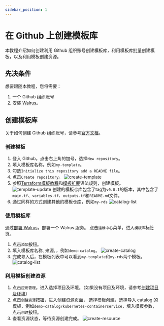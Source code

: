 ```yaml
---
sidebar_position: 1
---
```


# 在 Github 上创建模板库

本教程介绍如何创建利用 Github 组织账号创建模板库，利用模板库批量创建模板，以及利用模板创建资源。

## 先决条件

想要跟随本教程，您将需要：
1. 一个 Github 组织账号
2. [安装 Walrus](/deploy/standalone)。

## 创建模板库
关于如何创建 Github 组织账号，请参考[官方文档](https://docs.github.com/en/organizations/collaborating-with-groups-in-organizations/creating-a-new-organization-from-scratch)。

### 创建模板

1. 登入 Github，点击右上角的加号，选择`New repository`。
2. 填入模板库名称，例如`my-template`。
3. 勾选`Initialize this repository add a README file`。
4. 点击`Create repository`。
  ![create-template](/img/v0.4.0/tutorials/catalog-on-github/create-template.png)
5. 参照[Terraform模板教程](https://developer.hashicorp.com/terraform/tutorials/modules)和[模板扩展](/operation/template)语法规则，创建模板。
  ![template-update](/img/v0.4.0/tutorials/catalog-on-github/template-update.png)
  创建的模板仓库包含了tag为`v0.0.1`的版本，其中包含了`main.tf`、`variables.tf`、`outputs.tf`和`README.md`文件。
6. 通过同样的方式创建其他的模板仓库，例如`my-rds`
![catalog-list](/img/v0.4.0/tutorials/catalog-on-github/list.png)

### 使用模板库

通过[部署 Walrus](/deploy/standalone)，部署一个 Walrus 服务。
点击`运维中心`菜单，进入`模板库`标签页。

1. 点击`添加`按钮。
2. 填入模板库名称, 来源，，例如`demo-catalog`。
![create-catalog](/img/v0.5.0/tutorials/catalog-on-github/create-catalog.png)
3. 完成导入后，在模板列表中可以看到`my-template`和`my-rds`两个模板。
![catalog-list](/img/v0.5.0/tutorials/catalog-on-github/catalog-template.png)

### 利用模板创建资源

1. 点击`应用管理`，进入选择项目及环境。（如果没有项目及环境，请参考[创建项目及环境](/application/environment)）
2. 点击`创建资源`按钮，进入创建资源页面， 选择模板创建，选择导入 catalog 的模板，例如`demo-catalog/kubernetes-containerservice`，填入模板参数，点击`创建`按钮。
3. 查看资源状态，等待资源创建完成。
![create-resource](/img/v0.5.0/tutorials/catalog-on-github/create-resource.png)
